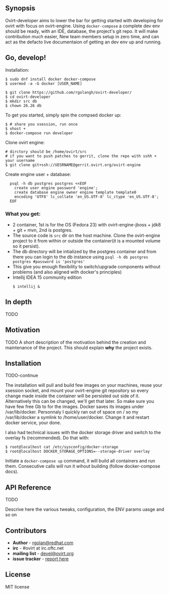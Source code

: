 ## Synopsis
Ovirt-developer aims to lower the bar for getting started with developing for ovirt with focus on ovirt-engine. Using `docker-compose` a complete dev env should be ready, with an IDE, database, the project's git repo. It will make contribution much easier, New team members setup in zero time, and can act as the defacto live documentaion of getting an dev env up and running.

## Go, develop!
Installation:
```
$ sudo dnf install docker docker-compose
$ usermod -a -G docker [USER_NAME]

$ git clone https://github.com/rgolangh/ovirt-developer/
$ cd ovirt-developer
$ mkdir src db
$ chown 26.26 db
```

To get you started, simply spin the compsed docker up:
```
$ # share you xsession, run once
$ xhost +
$ docker-compose run developer
```

Clone ovirt engine:
```
# dirctory should be /home/ovirt/src
# if you want to push patches to gerrit, clone the repo with sshh + your username
$ git clone git+ssh://UESRNAME@gerrit.ovirt.org/ovirt-engine
```

Create engine user + database:
```                                                                   
  psql -h db postgres postgres <<EOF                                  
    create user engine password 'engine';                             
    create database engine owner engine template template0            
    encoding 'UTF8' lc_collate 'en_US.UTF-8' lc_ctype 'en_US.UTF-8';  
  EOF                                                                 
```

### What you get:
- 2 container, 1st is for the OS (Fedora 23) with ovirt-engine-jboss + jdk8 + git + mvn, 2nd is postgres.
- The source code is `src` dir on the host machine. Clone the ovirt-engine project to it from within or outside the container(it is a mounted volume so it persist).
- The db directory will be intialized by the postgres container and from there you can login to the db instance using ``` psql -h db postgres postgres #password is 'postgres' ```
- This give you enough flexibility to switch/upgrade components without problems (and also aligned with docker's principles)
- Intellij IDEA 15 community edition
  ```
  $ intellij &
  ```

## In depth
TODO

## Motivation
TODO
A short description of the motivation behind the creation and maintenance of the project. This should explain **why** the project exists.

## Installation
TODO-continue

The installation will pull and build few images on your machines, reuse your xsession socket, and mount your ovirt-engine git repository so every change made inside the container will be persisted out side of it. Alternatively this can be changed, we'll get that later.
So make sure you have few free Gb to for the images. Docker saves its images under /var/lib/docker. Personnaly I quickly ran out of space on / so my /var/lib/docker a symlink to /home/user/docker. Change it and restart docker service, your done.

I also had technical issues with the docker storage driver and switch to the overlay fs (recommended). Do that with:
  ```
  $ root@localhost cat /etc/sysconfig/docker-storage
  $ root@localhost DOCKER_STORAGE_OPTIONS=--storage-driver overlay
  ```

Initiate a `docker-compose up` command, it will build all containers and run them. Consecutive calls will run it wihout building (follow docker-compose docs).


## API Reference
TODO

Descrive here the various tweaks, configuration, the ENV params uasge and so on

## Contributors

* **Author** - rgolan@redhat.com
* **irc** - #ovirt at irc.oftc.net
* **mailing list** - devel@ovirt.org
* **issue tracker** - [report here](https://github.com/rgolangh/ovirt-developer/issues)

## License

MIT license
